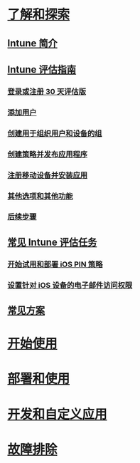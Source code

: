 # [了解和探索](introduction-to-microsoft-intune.md)
## [Intune 简介](introduction-to-microsoft-intune.md)
## [Intune 评估指南](get-started-with-a-30-day-trial-of-microsoft-intune.md)
### [登录或注册 30 天评估版](get-started-with-a-30-day-trial-of-microsoft-intune-step-1.md)
### [添加用户](get-started-with-a-30-day-trial-of-microsoft-intune-step-2.md)
### [创建用于组织用户和设备的组](get-started-with-a-30-day-trial-of-microsoft-intune-step-3.md)
### [创建策略并发布应用程序](get-started-with-a-30-day-trial-of-microsoft-intune-step-4.md)
### [注册移动设备并安装应用](get-started-with-a-30-day-trial-of-microsoft-intune-step-5.md)
### [其他选项和其他功能](get-started-with-a-30-day-trial-of-microsoft-intune-step-6.md)
### [后续步骤](get-started-with-a-30-day-trial-of-microsoft-intune-step-7.md)
## [常见 Intune 评估任务](common-microsoft-intune-evaluation-tasks.md)
### [开始试用和部署 iOS PIN 策略](start-a-microsoft-intune-trial-and-deploy-ios-pin-policy.md)
### [设置针对 iOS 设备的电子邮件访问权限](set-up-email-access-for-ios-devices-using-microsoft-intune.md)
## [常见方案](common-ways-to-use-intune.md)

<!--- ## [Intune FAQ](frequently-asked-questions-for-microsoft-intune.md)--->

# [开始使用](/intune/get-started/what-to-know-before-you-start-microsoft-intune)
<!-- # [Plan and Design](/intune/plan-design/ways-to-do-enterprise-mobility) -->
# [部署和使用](/intune/deploy-use/overview-of-device-and-app-lifecycles-in-microsoft-intune)
# [开发和自定义应用](/intune/develop/intune-app-sdk)
# [故障排除](/intune/troubleshoot/general-troubleshooting-tips-for-microsoft-intune)


<!--HONumber=Jul16_HO1-->


